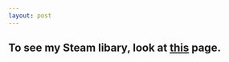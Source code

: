 ```yaml
---
layout: post
---
```

## To see my Steam libary, look at [this](https://steamcommunity.com/id/regulad0/games/?tab=all) page.

